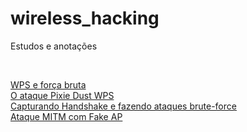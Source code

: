 # wireless_hacking
Estudos e anotações 

<br />

[WPS e força bruta](https://medium.com/@robertocoliver/wps-e-for%C3%A7a-bruta-0ce258fa9974)<br />
[O ataque Pixie Dust WPS](https://medium.com/@robertocoliver/o-ataque-pixie-dust-wps-a669fbb58625)<br />
[Capturando Handshake e fazendo ataques brute-force](https://medium.com/@robertocoliver/capturando-handshake-e-fazendo-ataques-brute-force-c813d015b475)<br/>
[Ataque MITM com Fake AP](https://medium.com/@robertocoliver/ataque-mitm-com-fake-ap-699a9ee36ab8)
<br />
